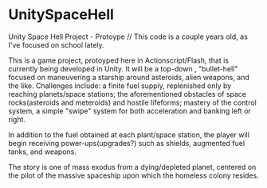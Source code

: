 UnitySpaceHell
==============

Unity Space Hell Project - Protoype // This code is a couple years old, as I've focused on school lately.

This is a game project, protoyped here in Actionscript/Flash, that is currently being developed in Unity. It will be a top-down , "bullet-hell" focused on maneuvering a starship 
around asteroids, alien weapons, and the like. Challenges include: a finite fuel supply, replenished only by reaching 
planets/space stations; the aforementioned obstacles of space rocks(asteroids and meteroids) and hostile lifeforms; 
mastery of the control system, a simple "swipe" system for both acceleration and banking left or right. 

In addition to the fuel obtained at each plant/space station, the player will begin receiving power-ups(upgrades?)
such as shields, augmented fuel tanks, and weapons. 

The story is one of mass exodus from a dying/depleted planet, centered on the pilot of the massive spaceship upon which 
the homeless colony resides. 

